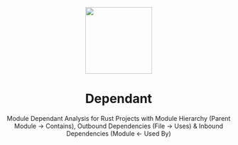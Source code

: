 <p align="center">
  <img src="https://avatars.githubusercontent.com/u/138057124?s=200&v=4" width="150" />
</p>
<h1 align="center">Dependant</h1>

<p align="center">Module Dependant Analysis for Rust Projects with Module Hierarchy (Parent Module → Contains), Outbound Dependencies (File → Uses) & Inbound Dependencies (Module ← Used By)</p>
